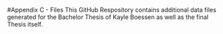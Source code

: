 #Appendix C - Files
This GitHub Respository contains additional data files generated for the Bachelor Thesis of Kayle Boessen as well as the final Thesis itself.
